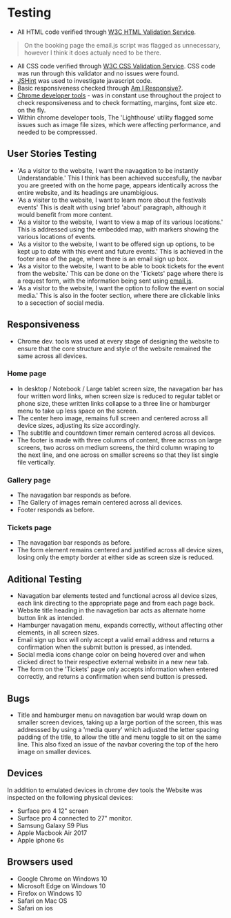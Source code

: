 # Testing

* All HTML code verified through [W3C HTML Validation Service](https://validator.w3.org/).
> On the booking page the email.js script was flagged as unnecessary, however I think it does actualy need to be there.
* All CSS code verified through [W3C CSS Validation Service](https://jigsaw.w3.org/css-validator/).
CSS code was run through this validator and no issues were found.
* [JSHint](https://jshint.com/) was used to investigate javascript code.
* Basic responsiveness checked through [Am I Responsive?](http://ami.responsivedesign.is/).
* [Chrome developer tools](https://developers.google.com/web/tools/chrome-devtools) - was in constant use throughout the 
project to check responsiveness and to check formatting, margins, font size etc. on the fly.
* Within chrome developer tools, The 'Lighthouse' utility flagged some issues such as image file sizes, which were affecting performance, and needed to be compresssed.

## User Stories Testing

* 'As a visitor to the website, I want the navagation to be instantly Understandable.' 
This I think has been achieved succesfully, the navbar you are greeted with on the home page, appears identically
across the entire website, and its headings are unambigious.
* 'As a visiter to the website, I want to learn more about the festivals events'
This is dealt with using brief 'about' paragraph, although it would benefit from more content.
* 'As a visitor to the website, I want to view a map of its various locations.'
This is addressed using the embedded map, with markers showing the various locations of events.
* 'As a visitor to the website, I want to be offered sign up options, to be kept up to date with this event and future events.'
This is achieved in the footer area of the page, where there is an email sign up box.
* 'As a visitor to the website, I want to be able to book tickets for the event from the website.'
This can be done on the 'Tickets' page where there is a request form, with the information being sent using [email.js](www.emailjs.com).
* 'As a visitor to the website, I want the option to follow the event on social media.'
This is also in the footer section, where there are clickable links to a secection of social media.


## Responsiveness

* Chrome dev. tools was used at every stage of designing the website to ensure that the core structure and style of 
the website remained the same across all devices.

### Home page

* In desktop / Notebook / Large tablet screen size, the navagation bar has four written word links,
when screen size is reduced to regular tablet or phone size, these written links collapse to a three line or hamburger
menu to take up less space on the screen.
* The center hero image, remains full screen and centered across all device sizes, adjusting its size accordingly.
* The subtitle and countdown timer remain centered across all devices.
* The footer is made with three columns of content, three across on large screens, two across on medium screens,
the third column wraping to the next line, and one across on smaller screens so that they list single file vertically.

### Gallery page

* The navagation bar responds as before.
* The Gallery of images remain centered across all devices.
* Footer responds as before.

### Tickets page

* The navagation bar responds as before.
* The form element remains centered and justified across all device sizes, losing only the empty border at either side as
screen size is reduced.

## Aditional Testing

* Navagation bar elements tested and functional across all device sizes, each link directing to the appropriate page
and from each page back.
* Website title heading in the navagetion bar acts as alternate home button link as intended.
* Hamburger navagation menu, expands correctly, without affecting other elements, in all screen sizes.
* Email sign up box will only accept a valid email address and returns a confirmation when the submit button is pressed,
as intended.
* Social media icons change color on being hovered over and when clicked direct to their respective external website in 
a new new tab.
 * The form on the 'Tickets' page only accepts information when entered correctly, and returns a confirmation when send
 button is pressed.

## Bugs 

* Title and hamburger menu on navagation bar would wrap down on smaller screen devices, taking up a large portion of the 
screen, this was addresssed by using a 'media query' which adjusted the letter spacing padding of the title, to 
allow the title and menu toggle to sit on the same line. This also fixed an issue of the navbar covering the top of the hero 
image on smaller devices.

## Devices 

In addition to emulated devices in chrome dev tools the Website was inspected on the following physical devices:
* Surface pro 4 12" screen
* Surface pro 4 connected to 27" monitor.
* Samsung Galaxy S9 Plus
* Apple Macbook Air 2017
* Apple iphone 6s

## Browsers used
* Google Chrome on Windows 10
* Microsoft Edge on Windows 10
* Firefox on Windows 10
* Safari on Mac OS
* Safari on ios


